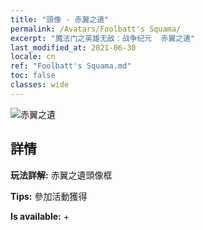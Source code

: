 ```yaml
---
title: "頭像 - 赤翼之遺"
permalink: /Avatars/Foolbatt's Squama/
excerpt: "魔法门之英雄无敌：战争纪元  赤翼之遺"
last_modified_at: 2021-06-30
locale: cn
ref: "Foolbatt's Squama.md"
toc: false
classes: wide
---
```

 ![赤翼之遺](/images/a/avatarFrame_83.png)

## 詳情

 **玩法詳解:** 赤翼之遺頭像框 

 **Tips:** 參加活動獲得 

 **Is available:**  + 

